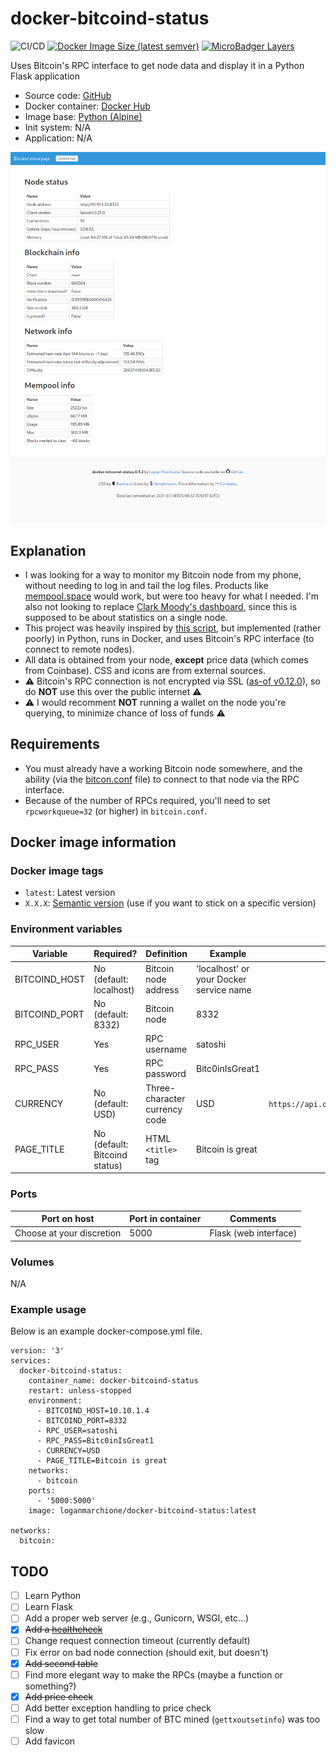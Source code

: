 # docker-bitcoind-status 

![CI/CD](https://github.com/loganmarchione/docker-bitcoind-status/workflows/CI/CD/badge.svg)
[![Docker Image Size (latest semver)](https://img.shields.io/docker/image-size/loganmarchione/docker-bitcoind-status)](https://hub.docker.com/r/loganmarchione/docker-bitcoind-status)
[![MicroBadger Layers](https://img.shields.io/microbadger/layers/loganmarchione/docker-bitcoind-status)](https://microbadger.com/images/loganmarchione/docker-bitcoind-status)

Uses Bitcoin's RPC interface to get node data and display it in a Python Flask application
  - Source code: [GitHub](https://github.com/loganmarchione/docker-bitcoind-status)
  - Docker container: [Docker Hub](https://hub.docker.com/r/loganmarchione/docker-bitcoind-status)
  - Image base: [Python (Alpine)](https://hub.docker.com/_/python)
  - Init system: N/A
  - Application: N/A

![Screenshot](screenshots/2021-01-18.png?raw=true "Screenshot")

## Explanation

  - I was looking for a way to monitor my Bitcoin node from my phone, without needing to log in and tail the log files. Products like [mempool.space](https://github.com/mempool/mempool) would work, but were too heavy for what I needed. I'm also not looking to replace [Clark Moody's dashboard](https://bitcoin.clarkmoody.com/dashboard/), since this is supposed to be about statistics on a single node.
  - This project was heavily inspired by [this script](https://github.com/mameier/bitcoind-status-bash), but implemented (rather poorly) in Python, runs in Docker, and uses Bitcoin's RPC interface (to connect to remote nodes).
  - All data is obtained from your node, **except** price data (which comes from Coinbase). CSS and icons are from external sources.
  - ⚠️ Bitcoin's RPC connection is not encrypted via SSL ([as-of v0.12.0](https://github.com/bitcoin/bitcoin/blob/master/doc/release-notes/release-notes-0.12.0.md#rpc-ssl-support-dropped)), so do **NOT** use this over the public internet ⚠️
  - ⚠️ I would recomment **NOT** running a wallet on the node you're querying, to minimize chance of loss of funds ⚠️

## Requirements

  - You must already have a working Bitcoin node somewhere, and the ability (via the [bitcon.conf](https://github.com/bitcoin/bitcoin/blob/master/share/examples/bitcoin.conf) file) to connect to that node via the RPC interface.
  - Because of the number of RPCs required, you'll need to set `rpcworkqueue=32` (or  higher) in `bitcoin.conf`.

## Docker image information

### Docker image tags
  - `latest`: Latest version
  - `X.X.X`: [Semantic version](https://semver.org/) (use if you want to stick on a specific version)

### Environment variables
| Variable       | Required?                     | Definition                            | Example                                     | Comments                                           |
|----------------|-------------------------------|---------------------------------------|---------------------------------------------|----------------------------------------------------|
| BITCOIND_HOST  | No (default: localhost)       | Bitcoin node address                  | 'localhost' or your Docker service name     |                                                    |
| BITCOIND_PORT  | No (default: 8332)            | Bitcoin node                          | 8332                                        |                                                    |
| RPC_USER       | Yes                           | RPC username                          | satoshi                                     |                                                    |
| RPC_PASS       | Yes                           | RPC password                          | Bitc0inIsGreat1                             |                                                    |
| CURRENCY       | No (default: USD)             | Three-character currency code         | USD                                         | `https://api.coinbase.com/v2/currencies`           |
| PAGE_TITLE     | No (default: Bitcoind status) | HTML `<title>` tag                    | Bitcoin is great                            |                                                    |

### Ports
| Port on host              | Port in container | Comments              |
|---------------------------|-------------------|-----------------------|
| Choose at your discretion | 5000              | Flask (web interface) |

### Volumes
N/A

### Example usage
Below is an example docker-compose.yml file.
```
version: '3'
services:
  docker-bitcoind-status:
    container_name: docker-bitcoind-status
    restart: unless-stopped
    environment:
      - BITCOIND_HOST=10.10.1.4
      - BITCOIND_PORT=8332
      - RPC_USER=satoshi
      - RPC_PASS=Bitc0inIsGreat1
      - CURRENCY=USD
      - PAGE_TITLE=Bitcoin is great
    networks:
      - bitcoin
    ports:
      - '5000:5000'
    image: loganmarchione/docker-bitcoind-status:latest

networks:
  bitcoin:
```

## TODO
- [ ] Learn Python
- [ ] Learn Flask
- [ ] Add a proper web server (e.g., Gunicorn, WSGI, etc...)
- [x] ~~Add a [healthcheck](https://docs.docker.com/engine/reference/builder/#healthcheck)~~
- [ ] Change request connection timeout (currently default)
- [ ] Fix error on bad node connection (should exit, but doesn't) 
- [x] ~~Add second table~~
- [ ] Find more elegant way to make the RPCs (maybe a function or something?)
- [x] ~~Add price check~~
- [ ] Add better exception handling to price check
- [ ] Find a way to get total number of BTC mined (`gettxoutsetinfo`) was too slow
- [ ] Add favicon
